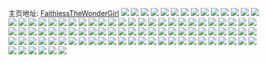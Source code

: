 主页地址: [FaithlessTheWonderGirl](https://weibo.com/u/1768656511) 
![](https://wx4.sinaimg.cn/mw2000/696b8e7fgy1g2i8qwbq8ij2245247b29.jpg) 
![](https://wx4.sinaimg.cn/mw2000/696b8e7fgy1g2i8qynhw7j22c02c1x6p.jpg) 
![](https://wx4.sinaimg.cn/mw2000/696b8e7fgy1g2i8qmhm0ej22c0340e81.jpg) 
![](https://wx4.sinaimg.cn/mw2000/696b8e7fgy1g2bvttyay2j23402c0gqj.jpg) 
![](https://wx4.sinaimg.cn/mw2000/696b8e7fgy1g2bvtywtbej23402c0ke9.jpg) 
![](https://wx4.sinaimg.cn/mw2000/696b8e7fgy1g2bvtsn5nyj23402c0ast.jpg) 
![](https://wx4.sinaimg.cn/mw2000/696b8e7fgy1g2bvu06ocqj23402c0gto.jpg) 
![](https://wx4.sinaimg.cn/mw2000/696b8e7fgy1g2bvtvo0kcj23402c013t.jpg) 
![](https://wx4.sinaimg.cn/mw2000/696b8e7fgy1g2bvtwz0mdj23402c0gxz.jpg) 
![](https://wx4.sinaimg.cn/mw2000/696b8e7fgy1g29ivpacqwj22na1zg1kx.jpg) 
![](https://wx4.sinaimg.cn/mw2000/696b8e7fgy1g29ivq3yrfj23402c0nlz.jpg) 
![](https://wx4.sinaimg.cn/mw2000/696b8e7fgy1g29ivhc50xj23402c0wu8.jpg) 
![](https://wx4.sinaimg.cn/mw2000/696b8e7fgy1g29ivjosxyj23402c0npd.jpg) 
![](https://wx4.sinaimg.cn/mw2000/696b8e7fgy1g29iw7or1mj21si1snww8.jpg) 
![](https://wx4.sinaimg.cn/mw2000/696b8e7fgy1g29iw68mh8j23402c0apg.jpg) 
![](https://wx4.sinaimg.cn/mw2000/696b8e7fgy1g29ivlka3ij23402c0n8x.jpg) 
![](https://wx4.sinaimg.cn/mw2000/696b8e7fgy1g29ivnarchj23402c0e6r.jpg) 
![](https://wx4.sinaimg.cn/mw2000/696b8e7fgy1g29iw5ltnvj22wr20v7wh.jpg) 
![](https://wx4.sinaimg.cn/mw2000/696b8e7fly1g1l8275fc3j21120kutfq.jpg) 
![](https://wx4.sinaimg.cn/mw2000/696b8e7fly1g1l82859mtj21400u0tlk.jpg) 
![](https://wx4.sinaimg.cn/mw2000/696b8e7fly1g1bqzy4ejaj20k00um441.jpg) 
![](https://wx4.sinaimg.cn/mw2000/696b8e7fly1g1bqzxno9lj20k00v3wjz.jpg) 
![](https://wx4.sinaimg.cn/mw2000/696b8e7fly1g1bqzx6s9uj20i50wbn1r.jpg) 
![](https://wx4.sinaimg.cn/mw2000/696b8e7fgy1g0i0a9fyjej20ik0ktady.jpg) 
![](https://wx4.sinaimg.cn/mw2000/696b8e7fgy1g0ff71z47nj20ku0ieaon.jpg) 
![](https://wx4.sinaimg.cn/mw2000/696b8e7fgy1g0e2qvh61sj20ku1vg7wh.jpg) 
![](https://wx4.sinaimg.cn/mw2000/696b8e7fly1fyx5lojy03j226i2y21ky.jpg) 
![](https://wx4.sinaimg.cn/mw2000/696b8e7fly1fysg0nwdlhj20j90mw434.jpg) 
![](https://wx4.sinaimg.cn/mw2000/696b8e7fgy1fyp7j88xxrj22c0340npf.jpg) 
![](https://wx4.sinaimg.cn/mw2000/696b8e7fgy1fyfz7afdolj20u01cpaqj.jpg) 
![](https://wx4.sinaimg.cn/mw2000/696b8e7fgy1fy9jutxy7oj20rs15ox6p.jpg) 
![](https://wx4.sinaimg.cn/mw2000/696b8e7fgy1fy9juo5oqjj215o15ohdu.jpg) 
![](https://wx4.sinaimg.cn/mw2000/696b8e7fgy1fy9jusaclvj20rs15ox6p.jpg) 
![](https://wx4.sinaimg.cn/mw2000/696b8e7fgy1fy9238w332j21yl277e81.jpg) 
![](https://wx4.sinaimg.cn/mw2000/696b8e7fgy1fy0uj6uw1xj20yi174tma.jpg) 
![](https://wx4.sinaimg.cn/mw2000/696b8e7fgy1fy0ujavdoyj22xp28xhdv.jpg) 
![](https://wx4.sinaimg.cn/mw2000/696b8e7fgy1fy0ujhbafij21ui2iae81.jpg) 
![](https://wx4.sinaimg.cn/mw2000/696b8e7fgy1fy0ujf9lv7j23402c0hdv.jpg) 
![](https://wx4.sinaimg.cn/mw2000/696b8e7fgy1fy0uj64trbj21w02d0e81.jpg) 
![](https://wx4.sinaimg.cn/mw2000/696b8e7fgy1fy0uj0zegrj22vh1wg4qq.jpg) 
![](https://wx4.sinaimg.cn/mw2000/696b8e7fgy1fy0uj3zez2j22c0340hdu.jpg) 
![](https://wx4.sinaimg.cn/mw2000/696b8e7fgy1fy0ujkkewjj23402adnpe.jpg) 
![](https://wx4.sinaimg.cn/mw2000/696b8e7fgy1fy0uj4ewo7j21t7108wq4.jpg) 
![](https://wx4.sinaimg.cn/mw2000/696b8e7fgy1fxtyx1gyxlj20sl0ktn3e.jpg) 
![](https://wx4.sinaimg.cn/mw2000/696b8e7fly1fxbz96mft8j217x0qojyh.jpg) 
![](https://wx4.sinaimg.cn/mw2000/696b8e7fly1fxbz97g0j0j212s0qpqdp.jpg) 
![](https://wx4.sinaimg.cn/mw2000/696b8e7fly1fxbz989y2lj217b0qowpq.jpg) 
![](https://wx4.sinaimg.cn/mw2000/696b8e7fly1fxbz993w1tj215m0qogvn.jpg) 
![](https://wx4.sinaimg.cn/mw2000/696b8e7fly1fxbz9a4v78j218t0qok2x.jpg) 
![](https://wx4.sinaimg.cn/mw2000/696b8e7fly1fxbz9az4saj211t0qpqb8.jpg) 
![](https://wx4.sinaimg.cn/mw2000/696b8e7fly1fxbz95beltj20zk0qotef.jpg) 
![](https://wx4.sinaimg.cn/mw2000/696b8e7fly1fxbz9bv9l0j213u0qok1h.jpg) 
![](https://wx4.sinaimg.cn/mw2000/696b8e7fly1fxbz95z2c0j214n0qownh.jpg) 
![](https://wx4.sinaimg.cn/mw2000/696b8e7fgy1fx534pym7kj21yp1nyhdt.jpg) 
![](https://wx4.sinaimg.cn/mw2000/696b8e7fgy1fx534sco9sj22zm1sje82.jpg) 
![](https://wx4.sinaimg.cn/mw2000/696b8e7fgy1fx534to3hdj21nz2plhdt.jpg) 
![](https://wx4.sinaimg.cn/mw2000/696b8e7fgy1fx5354h59xj22bc1qkqv5.jpg) 
![](https://wx4.sinaimg.cn/mw2000/696b8e7fgy1fx5353ct95j20kt0rjwlu.jpg) 
![](https://wx4.sinaimg.cn/mw2000/696b8e7fgy1fx534oi7vcj23401zmb2a.jpg) 
![](https://wx4.sinaimg.cn/mw2000/696b8e7fgy1fx5352tcwij22ds1sgkjq.jpg) 
![](https://wx4.sinaimg.cn/mw2000/696b8e7fgy1fx5354ws8nj21e01e37iq.jpg) 
![](https://wx4.sinaimg.cn/mw2000/696b8e7fgy1fx534ydxo2j21sg2dsx6u.jpg) 
![](https://wx4.sinaimg.cn/mw2000/696b8e7fgy1fwq8ucsge2j22c02wy4qq.jpg) 
![](https://wx4.sinaimg.cn/mw2000/696b8e7fgy1fwq8ueb1kdj222i2l4hdt.jpg) 
![](https://wx4.sinaimg.cn/mw2000/696b8e7fgy1fwq8uuts3ej23402c0hdv.jpg) 
![](https://wx4.sinaimg.cn/mw2000/696b8e7fgy1fwq8u6wxhhj22c02x0u0y.jpg) 
![](https://wx4.sinaimg.cn/mw2000/696b8e7fgy1fwq8uaqqbcj21s41xttq0.jpg) 
![](https://wx4.sinaimg.cn/mw2000/696b8e7fgy1fwq8ug3mznj21ny2q91kx.jpg) 
![](https://wx4.sinaimg.cn/mw2000/696b8e7fgy1fwq8u9s1xij21wd1wdqlx.jpg) 
![](https://wx4.sinaimg.cn/mw2000/696b8e7fgy1fwq8uik8t3j21400u0hdt.jpg) 
![](https://wx4.sinaimg.cn/mw2000/696b8e7fgy1fwq8uq5g1bj22c02oxu0y.jpg) 
![](https://wx4.sinaimg.cn/mw2000/696b8e7fgy1fri8m03pkgj23402867wj.jpg) 
![](https://wx4.sinaimg.cn/mw2000/696b8e7fgy1fri8m5kct6j22c0340h94.jpg) 
![](https://wx4.sinaimg.cn/mw2000/696b8e7fgy1fri8lut2wkj22c0340x6q.jpg) 
![](https://wx4.sinaimg.cn/mw2000/696b8e7fgy1fri8lvkyx6j20ty0rxagl.jpg) 
![](https://wx4.sinaimg.cn/mw2000/696b8e7fgy1fri8m4d55lj20qx1d87i0.jpg) 
![](https://wx4.sinaimg.cn/mw2000/696b8e7fgy1fri8mkq7idj21fe1kxqv6.jpg) 
![](https://wx4.sinaimg.cn/mw2000/696b8e7fgy1fri8mgnp28j22c02c17wi.jpg) 
![](https://wx4.sinaimg.cn/mw2000/696b8e7fgy1fri8mc3qnsj21dq1sge83.jpg) 
![](https://wx4.sinaimg.cn/mw2000/696b8e7fgy1fri8m3hu9kj22c02c1b2a.jpg) 
![](https://wx4.sinaimg.cn/mw2000/696b8e7fgy1fqxckxb1bxj23402c0e81.jpg) 
![](https://wx4.sinaimg.cn/mw2000/696b8e7fgy1fqxcksk1woj23402c04qp.jpg) 
![](https://wx4.sinaimg.cn/mw2000/696b8e7fgy1fqxcjzc4nbj23402c0x18.jpg) 
![](https://wx4.sinaimg.cn/mw2000/696b8e7fgy1fqxcl1mko3j23402c0ki7.jpg) 
![](https://wx4.sinaimg.cn/mw2000/696b8e7fgy1fqxck2xbmuj23402c04om.jpg) 
![](https://wx4.sinaimg.cn/mw2000/696b8e7fgy1fqxckjc8s2j23402c0nbr.jpg) 
![](https://wx4.sinaimg.cn/mw2000/696b8e7fgy1fqxcknaei7j23402c04qp.jpg) 
![](https://wx4.sinaimg.cn/mw2000/696b8e7fgy1fqxcmpf95nj23402c0axt.jpg) 
![](https://wx4.sinaimg.cn/mw2000/696b8e7fgy1fqxckfvsesj23402c04qp.jpg) 
![](https://wx4.sinaimg.cn/mw2000/696b8e7fgy1fqmyqjo4a0j23402c0qe5.jpg) 
![](https://wx4.sinaimg.cn/mw2000/696b8e7fgy1fqmysvbpvej23402c0ws2.jpg) 
![](https://wx4.sinaimg.cn/mw2000/696b8e7fgy1fqmyqpsi2ij23402c04ay.jpg) 
![](https://wx4.sinaimg.cn/mw2000/696b8e7fgy1fqmyqfutqqj23402c0gzm.jpg) 
![](https://wx4.sinaimg.cn/mw2000/696b8e7fgy1fqmyqsh3ukj23402c0ak4.jpg) 
![](https://wx4.sinaimg.cn/mw2000/696b8e7fgy1fqmyqce51kj23402c07ov.jpg) 
